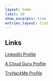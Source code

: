 ```yaml
---
layout: home
limit: 10
show_excerpts: true
entries_layout: list
---
```


## Links

[LinkedIn Profile](https://www.linkedin.com/in/brandon-jimenez/)

[A Cloud Guru Profile](https://learn.acloud.guru/profile/brandon-jimenez1)

[TryHackMe Profile](https://tryhackme.com/p/darkplisken)

 <script src="https://tryhackme.com/badge/179064"></script>